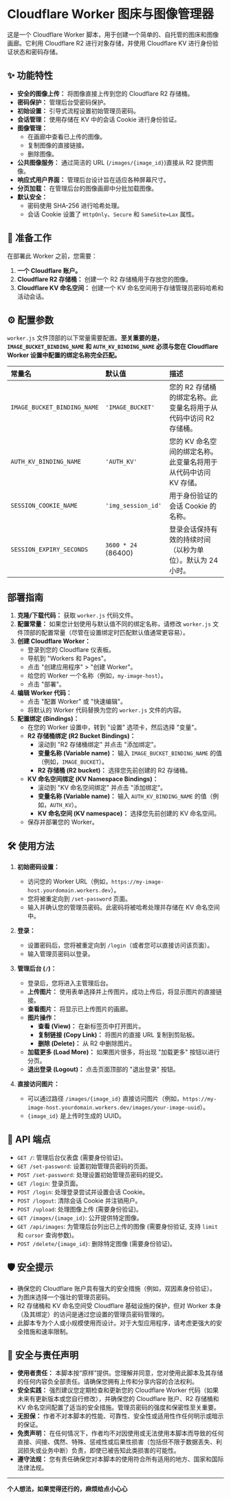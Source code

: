 # Cloudflare Worker 图床与图像管理器

这是一个 Cloudflare Worker 脚本，用于创建一个简单的、自托管的图床和图像画廊。它利用 Cloudflare R2 进行对象存储，并使用 Cloudflare KV 进行身份验证状态和密码存储。

## ✨ 功能特性

* **安全的图像上传：** 将图像直接上传到您的 Cloudflare R2 存储桶。
* **密码保护：** 管理后台受密码保护。
* **初始设置：** 引导式流程设置初始管理员密码。
* **会话管理：** 使用存储在 KV 中的会话 Cookie 进行身份验证。
* **图像管理：**
    * 在画廊中查看已上传的图像。
    * 复制图像的直接链接。
    * 删除图像。
* **公共图像服务：** 通过简洁的 URL (`/images/{image_id}`)直接从 R2 提供图像。
* **响应式用户界面：** 管理后台设计旨在适应各种屏幕尺寸。
* **分页加载：** 在管理后台的图像画廊中分批加载图像。
* **默认安全：**
    * 密码使用 SHA-256 进行哈希处理。
    * 会话 Cookie 设置了 `HttpOnly`、`Secure` 和 `SameSite=Lax` 属性。

## 🚀 准备工作

在部署此 Worker 之前，您需要：

1.  **一个 Cloudflare 账户。**
2.  **Cloudflare R2 存储桶：** 创建一个 R2 存储桶用于存放您的图像。
3.  **Cloudflare KV 命名空间：** 创建一个 KV 命名空间用于存储管理员密码哈希和活动会话。

## ⚙️ 配置参数

`worker.js` 文件顶部的以下常量需要配置。**至关重要的是，`IMAGE_BUCKET_BINDING_NAME` 和 `AUTH_KV_BINDING_NAME` 必须与您在 Cloudflare Worker 设置中配置的绑定名称完全匹配。**

| 常量名                    | 默认值               | 描述                                                                                                         |
| :------------------------ | :------------------- | :----------------------------------------------------------------------------------------------------------- |
| `IMAGE_BUCKET_BINDING_NAME` | `'IMAGE_BUCKET'`     | 您的 R2 存储桶的绑定名称。此变量名将用于从代码中访问 R2 存储桶。                                                       |
| `AUTH_KV_BINDING_NAME`    | `'AUTH_KV'`          | 您的 KV 命名空间的绑定名称。此变量名将用于从代码中访问 KV 存储。                                                      |
| `SESSION_COOKIE_NAME`     | `'img_session_id'`   | 用于身份验证的会话 Cookie 的名称。                                                                               |
| `SESSION_EXPIRY_SECONDS`  | `3600 * 24` (86400)  | 登录会话保持有效的持续时间（以秒为单位）。默认为 24 小时。                                                               |

## 部署指南

1.  **克隆/下载代码：** 获取 `worker.js` 代码文件。
2.  **配置常量：** 如果您计划使用与默认值不同的绑定名称，请修改 `worker.js` 文件顶部的配置常量（尽管在设置绑定时匹配默认值通常更容易）。
3.  **创建 Cloudflare Worker：**
    * 登录到您的 Cloudflare 仪表板。
    * 导航到 "Workers 和 Pages"。
    * 点击 "创建应用程序" > "创建 Worker"。
    * 给您的 Worker 一个名称（例如，`my-image-host`）。
    * 点击 "部署"。
4.  **编辑 Worker 代码：**
    * 点击 "配置 Worker" 或 "快速编辑"。
    * 将默认的 Worker 代码替换为您的 `worker.js` 文件的内容。
5.  **配置绑定 (Bindings)：**
    * 在您的 Worker 设置中，转到 "设置" 选项卡，然后选择 "变量"。
    * **R2 存储桶绑定 (R2 Bucket Bindings)：**
        * 滚动到 "R2 存储桶绑定" 并点击 "添加绑定"。
        * **变量名称 (Variable name)：** 输入 `IMAGE_BUCKET_BINDING_NAME` 的值（例如，`IMAGE_BUCKET`）。
        * **R2 存储桶 (R2 bucket)：** 选择您先前创建的 R2 存储桶。
    * **KV 命名空间绑定 (KV Namespace Bindings)：**
        * 滚动到 "KV 命名空间绑定" 并点击 "添加绑定"。
        * **变量名称 (Variable name)：** 输入 `AUTH_KV_BINDING_NAME` 的值（例如，`AUTH_KV`）。
        * **KV 命名空间 (KV namespace)：** 选择您先前创建的 KV 命名空间。
    * 保存并部署您的 Worker。

## 🛠️ 使用方法

1.  **初始密码设置：**
    * 访问您的 Worker URL（例如，`https://my-image-host.yourdomain.workers.dev`）。
    * 您将被重定向到 `/set-password` 页面。
    * 输入并确认您的管理员密码。此密码将被哈希处理并存储在 KV 命名空间中。

2.  **登录：**
    * 设置密码后，您将被重定向到 `/login`（或者您可以直接访问该页面）。
    * 输入管理员密码以登录。

3.  **管理后台 (`/`)：**
    * 登录后，您将进入主管理后台。
    * **上传图片：** 使用表单选择并上传图片。成功上传后，将显示图片的直接链接。
    * **查看图片：** 将显示已上传图片的画廊。
    * **图片操作：**
        * **查看 (View)：** 在新标签页中打开图片。
        * **复制链接 (Copy Link)：** 将图片的直接 URL 复制到剪贴板。
        * **删除 (Delete)：** 从 R2 中删除图片。
    * **加载更多 (Load More)：** 如果图片很多，将出现 "加载更多" 按钮以进行分页。
    * **退出登录 (Logout)：** 点击页面顶部的 "退出登录" 按钮。

4.  **直接访问图片：**
    * 可以通过路径 `/images/{image_id}` 直接访问图片（例如，`https://my-image-host.yourdomain.workers.dev/images/your-image-uuid`）。
    * `{image_id}` 是上传时生成的 UUID。

## 🔌 API 端点

* `GET /`: 管理后台仪表盘 (需要身份验证)。
* `GET /set-password`: 设置初始管理员密码的页面。
* `POST /set-password`: 处理设置初始管理员密码的提交。
* `GET /login`: 登录页面。
* `POST /login`: 处理登录尝试并设置会话 Cookie。
* `POST /logout`: 清除会话 Cookie 并注销用户。
* `POST /upload`: 处理图像上传 (需要身份验证)。
* `GET /images/{image_id}`: 公开提供特定图像。
* `GET /api/images`: 为管理后台列出已上传的图像 (需要身份验证, 支持 `limit` 和 `cursor` 查询参数)。
* `POST /delete/{image_id}`: 删除特定图像 (需要身份验证)。

## 🛡️ 安全提示

* 确保您的 Cloudflare 账户具有强大的安全措施（例如，双因素身份验证）。
* 为图床选择一个强壮的管理员密码。
* R2 存储桶和 KV 命名空间受 Cloudflare 基础设施的保护，但对 Worker 本身（及其绑定）的访问是通过您设置的管理员密码管理的。
* 此脚本专为个人或小规模使用而设计。对于大型应用程序，请考虑更强大的安全措施和速率限制。


## 📜 安全与责任声明

* **使用者责任：** 本脚本按“原样”提供。您理解并同意，您对使用此脚本及其存储的任何内容负全部责任。请确保您拥有上传和分享内容的合法权利。
* **安全实践：** 强烈建议您定期检查和更新您的 Cloudflare Worker 代码（如果未来有更新版本或您自行修改），并确保您的 Cloudflare 账户、R2 存储桶和 KV 命名空间配置了适当的安全措施。管理员密码的强度和保密性至关重要。
* **无担保：** 作者不对本脚本的性能、可靠性、安全性或适用性作任何明示或暗示的保证。
* **免责声明：** 在任何情况下，作者均不对因使用或无法使用本脚本而导致的任何直接、间接、偶然、特殊、惩戒性或后果性损害（包括但不限于数据丢失、利润损失或业务中断）负责，即使已被告知此类损害的可能性。
* **遵守法规：** 您有责任确保您对本脚本的使用符合所有适用的地方、国家和国际法律法规。

---
**个人想法，如果觉得还行的，麻烦给点小心心**

